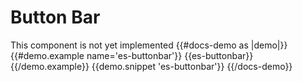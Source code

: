 # Button Bar

This component is not yet implemented
{{#docs-demo as |demo|}}
  {{#demo.example name='es-buttonbar'}}
    {{es-buttonbar}}
  {{/demo.example}}
  {{demo.snippet 'es-buttonbar'}}
{{/docs-demo}}

